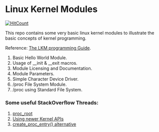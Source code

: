 # Linux Kernel Modules

[![HitCount](http://hits.dwyl.com/Arna-Maity/Linux-Kernel-Modules.svg)](http://hits.dwyl.com/Arna-Maity/Linux-Kernel-Modules)

This repo contains some very basic linux kernel modules to illustrate the basic concepts of kernel programming.

Reference: [The LKM programming Guide](https://www.tldp.org/LDP/lkmpg/2.6/lkmpg.pdf).

1. Basic Hello World Module.
2. Usage of __init & __exit macros.
3. Module Licensing and Documentation.
4. Module Parameters.
5. Simple Character Device Driver.
6. /proc File System Module.
7. /proc using Standard File System.

### Some useful StackOverflow Threads:
1. [proc_root](https://stackoverflow.com/questions/2531730/linux-kernel-module-creating-proc-file-proc-root-undeclared-error)
2. [Using newer Kernel APIs](https://devarea.com/linux-kernel-development-creating-a-proc-file-and-interfacing-with-user-space/#.XtSHRhbhWUk)
3. [create_proc_entry() alternative](https://stackoverflow.com/questions/18565381/what-is-alternative-of-create-proc-entry)